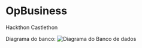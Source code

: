 # OpBusiness
Hackthon Castlethon 

Diagrama do banco:
![Diagrama do Banco de dados](https://user-images.githubusercontent.com/51832757/84192977-24951d80-aa71-11ea-895e-1e429ef591ca.jpg)
